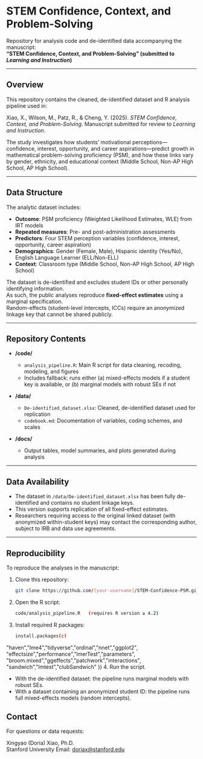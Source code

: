 # STEM Confidence, Context, and Problem-Solving  
Repository for analysis code and de-identified data accompanying the manuscript:  
**“STEM Confidence, Context, and Problem-Solving” (submitted to *Learning and Instruction*)**

---

## Overview  
This repository contains the cleaned, de-identified dataset and R analysis pipeline used in:  

Xiao, X., Wilson, M., Patz, R., & Cheng, Y. (2025). *STEM Confidence, Context, and Problem-Solving*. Manuscript submitted for review to *Learning and Instruction*.  

The study investigates how students’ motivational perceptions—confidence, interest, opportunity, and career aspirations—predict growth in mathematical problem-solving proficiency (PSM), and how these links vary by gender, ethnicity, and educational context (Middle School, Non-AP High School, AP High School).  

---

## Data Structure  
The analytic dataset includes:  
- **Outcome**: PSM proficiency (Weighted Likelihood Estimates, WLE) from IRT models  
- **Repeated measures**: Pre- and post-administration assessments  
- **Predictors**: Four STEM perception variables (confidence, interest, opportunity, career aspiration)  
- **Demographics**: Gender (Female, Male), Hispanic identity (Yes/No), English Language Learner (ELL/Non-ELL)  
- **Context**: Classroom type (Middle School, Non-AP High School, AP High School)  

The dataset is de-identified and excludes student IDs or other personally identifying information.  
As such, the public analyses reproduce **fixed-effect estimates** using a marginal specification.  
Random-effects (student-level intercepts, ICCs) require an anonymized linkage key that cannot be shared publicly.  

---

## Repository Contents  
- **/code/**  
  - `analysis_pipeline.R`: Main R script for data cleaning, recoding, modeling, and figures  
  - Includes fallback: runs either (a) mixed-effects models if a student key is available, or (b) marginal models with robust SEs if not  

- **/data/**  
  - `De-identified_dataset.xlsx`: Cleaned, de-identified dataset used for replication  
  - `codebook.md`: Documentation of variables, coding schemes, and scales  

- **/docs/**  
  - Output tables, model summaries, and plots generated during analysis  

---

## Data Availability  
- The dataset in `/data/De-identified_dataset.xlsx` has been fully de-identified and contains no student linkage keys.  
- This version supports replication of all fixed-effect estimates.  
- Researchers requiring access to the original linked dataset (with anonymized within-student keys) may contact the corresponding author, subject to IRB and data use agreements.  

---

## Reproducibility  

To reproduce the analyses in the manuscript:  

1. Clone this repository:  
   ```bash
   git clone https://github.com/[your-username]/STEM-Confidence-PSM.git
2. Open the R script:
   ```bash
   code/analysis_pipeline.R   (requires R version ≥ 4.2)
3. Install required R packages:
   ```bash
   install.packages(c(
  "haven","lme4","tidyverse","ordinal","nnet","ggplot2",
  "effectsize","performance","lmerTest","parameters",
  "broom.mixed","ggeffects","patchwork","interactions",
  "sandwich","lmtest","clubSandwich"
))
4. Run the script.
- With the de-identified dataset: the pipeline runs marginal models with robust SEs.
- With a dataset containing an anonymized student ID: the pipeline runs full mixed-effects models (random intercepts).

## Contact
For questions or data requests:

Xingyao (Doria) Xiao, Ph.D.  
Stanford University 
Email: doriax@stanford.edu
